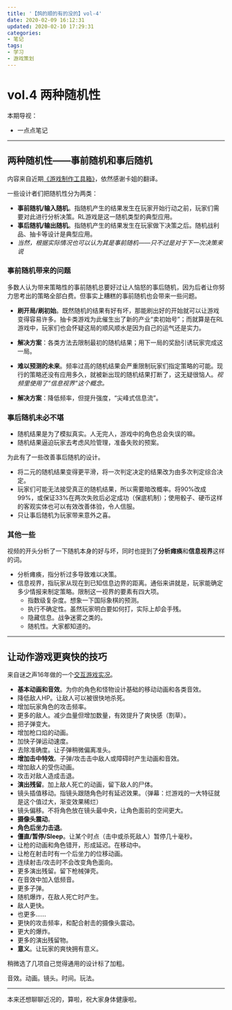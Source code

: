 ```yaml
---
title: '【鸽的顺的有的没的】vol-4'
date: 2020-02-09 16:12:31
updated: 2020-02-10 17:29:31
categories:
- 笔记
tags:
- 学习
- 游戏策划
---
```

# vol.4 两种随机性

本期导视：
- 一点点笔记

<!--more-->
----
## 两种随机性——事前随机和事后随机

内容来自近期[《游戏制作工具箱》](https://www.bilibili.com/video/av87609318)，依然感谢卡姐的翻译。

一些设计者们把随机性分为两类：
- **事前随机/输入随机**。指随机产生的结果发生在玩家开始行动之前，玩家们需要对此进行分析决策。RL游戏是这一随机类型的典型应用。
- **事后随机/输出随机**。指随机产生的结果发生在玩家做下决策之后。随机战利品、抽卡等设计是典型应用。
- *当然，根据实际情况也可以认为其是事前随机——只不过是对于下一次决策来说*

### 事前随机带来的问题

多数人认为带来策略性的事前随机总要好过让人恼怒的事后随机，因为后者让你努力思考出的策略全部白费。但事实上糟糕的事前随机也会带来一些问题。

- **刷开局/刷初始**。既然随机的结果有好有坏，那能刷出好的开始就可以让游戏变得容易许多。抽卡类游戏为此催生出了新的产业“卖初始号”；而就算是在RL游戏中，玩家们也会怀疑这局的顺风顺水是因为自己的运气还是实力。
- **解决方案**：各类方法去限制最初的随机结果；用下一局的奖励引诱玩家完成这一局。

- **难以预测的未来**。频率过高的随机结果会严重限制玩家们指定策略的可能。现行的策略还没有应用多久，就被新出现的随机结果打断了，这无疑很恼人。*视频里使用了“信息视界”这个概念。*
- **解决方案**：降低频率，但提升强度，“尖峰式信息流”。

### 事后随机未必不堪

- 随机结果是为了模拟真实。人无完人，游戏中的角色总会失误的嘛。
- 随机结果逼迫玩家去考虑风险管理，准备失败的预案。

为此有了一些改善事后随机的设计。

- 将二元的随机结果变得更平滑，将一次判定决定的结果改为由多次判定综合决定。
- 玩家们可能无法接受真正的随机结果，所以需要暗改概率。将90%改成99%，或保证33%在两次失败后必定成功（保底机制）；使用骰子、硬币这样的客观实体也可以有效改善体验，令人信服。
- 只让事后随机为玩家带来意外之喜。

### 其他一些

视频的开头分析了一下随机本身的好与坏，同时也提到了**分析瘫痪**和**信息视界**这样的词。

- 分析瘫痪，指分析过多导致难以决策。
- 信息视界，指玩家从现在到已知信息边界的距离。通俗来讲就是，玩家能确定多少情报来制定策略。限制这一视界的要素有四大项。
	- 指数级复杂度。想象一下国际象棋的预测。
	- 执行不确定性。虽然玩家明白要如何打，实际上却会手残。
	- 隐藏信息。战争迷雾之类的。
	- 随机性。大家都知道的。

----
## 让动作游戏更爽快的技巧

来自谜之声16年做的一个[交互游戏实况](https://www.bilibili.com/video/av5199528)。

- **基本动画和音效**。为你的角色和怪物设计基础的移动动画和各类音效。
- 降低敌人HP。让敌人可以被很快地杀死。
- 增加玩家角色的攻击频率。
- 更多的敌人。减少血量但增加数量，有效提升了爽快感（割草）。
- 把子弹变大。
- 增加枪口焰的动画。
- 加快子弹运动速度。
- 去除准确度。让子弹稍微偏离准头。
- **增加击中特效**。子弹/攻击击中敌人或障碍时产生动画和音效。
- 增加敌人的受伤动画。
- 攻击对敌人造成击退。
- **演出残留**。加上敌人死亡的动画，留下敌人的尸体。
- 镜头插值移动。指镜头跟随角色时有延迟效果。（弹幕：烂游戏的一大特征就是这个值过大，渐变效果稀烂）
- 镜头偏移。不将角色放在镜头最中央，让角色面前的空间更大。
- **摄像头震动**。
- **角色后坐力击退**。
- **僵直/暂停/Sleep**。让某个时点（击中或杀死敌人）暂停几十毫秒。
- 让枪的动画和角色错开，形成延迟。在移动中。
- 让枪在射击时有一个后坐力的位移动画。
- 连续射击/攻击时不会改变角色面向。
- 更多演出残留。留下枪械弹壳。
- 在音效中加入低频音。
- 更多子弹。
- 随机爆炸，在敌人死亡时产生。
- 敌人更快。
- 也更多……
- 更快的攻击频率，和配合射击的摄像头震动。
- 更大的爆炸。
- 更多的演出残留物。
- **意义**。让玩家的爽快拥有意义。

稍微选了几项自己觉得通用的设计标了加粗。

音效。动画。镜头。时间。玩法。

----
本来还想聊聊近况的，算啦，祝大家身体健康啦。

